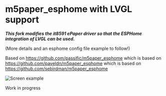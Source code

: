 # m5paper_esphome with LVGL support

***This fork modifies the it8591 ePaper driver so that the ESPHome integration of LVGL can be used.***

(More details and an esphome config file example to follow!)

Based on https://github.com/passific/m5paper_esphome
which is based on https://github.com/paveldn/m5paper_esphome
which is based on https://github.com/sebirdman/m5paper_esphome

![Screen example](./img/screen_demo.jpg)

Work in progress
